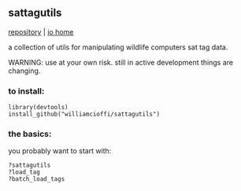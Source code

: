 ## sattagutils

[repository](https://github.com/williamcioffi/sattagutils) | [io home](https://williamcioffi.github.io)

a collection of utils for manipulating wildlife computers sat tag data.

WARNING: use at your own risk. still in active development things are changing.

### to install:
```{r}
library(devtools)
install_github("williamcioffi/sattagutils")
```
### the basics:
you probably want to start with:
```{r}
?sattagutils
?load_tag
?batch_load_tags
```

